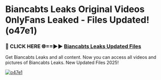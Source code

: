 # Biancabts Leaks Original Videos 0nlyFans Leaked - Files Updated! (o47e1)

<h3>🔴 CLICK HERE 🌐==►► <a href="https://tinyurl.com/ehrbuxhb" rel="nofollow">Biancabts Leaks Updated Files</a></h3>

Get Biancabts Leaks and all content. Now you can access all videos and pictures of Biancabts Leaks. New Updated Files 2025!

[![o47e1](https://i.imgur.com/lVYEuWS.gif)](https://tinyurl.com/ehrbuxhb)
